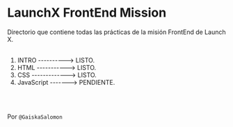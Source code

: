 # LaunchX FrontEnd Mission
Directorio que contiene todas las prácticas de la misión FrontEnd de Launch X.
<br>
<br>
1. INTRO ----------> LISTO.
2. HTML -----------> LISTO.
3. CSS -------------> LISTO.
4. JavaScript -------> PENDIENTE.
<br>
<br>

Por `@GaiskaSalomon`
